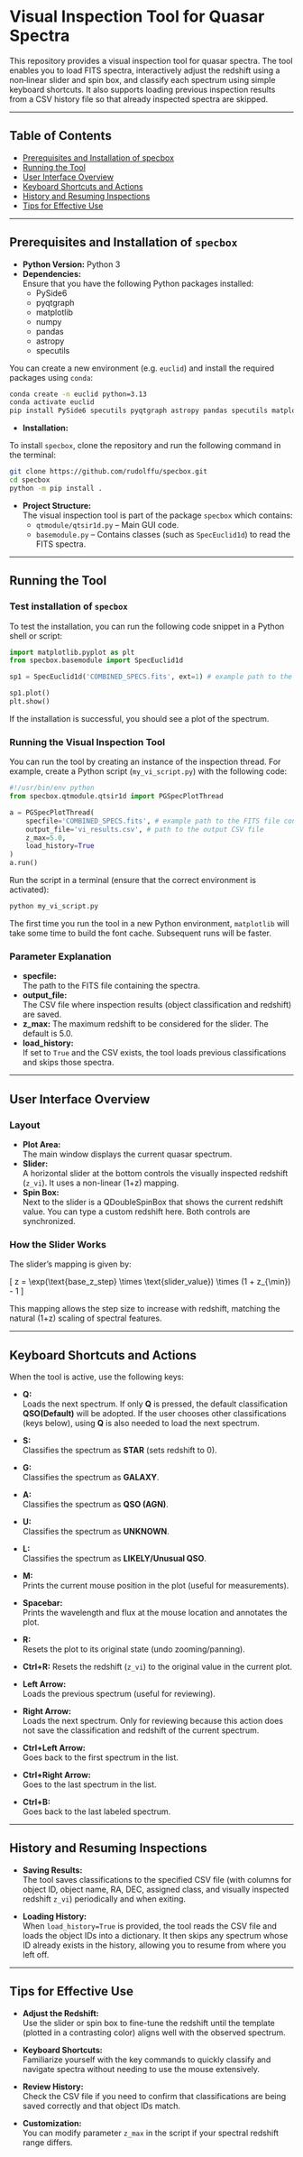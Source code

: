 # Visual Inspection Tool for Quasar Spectra

This repository provides a visual inspection tool for quasar spectra. The tool enables you to load FITS spectra, interactively adjust the redshift using a non‐linear slider and spin box, and classify each spectrum using simple keyboard shortcuts. It also supports loading previous inspection results from a CSV history file so that already inspected spectra are skipped.

---

## Table of Contents

- [Prerequisites and Installation of specbox](#prerequisites-and-installation-of-specbox)
- [Running the Tool](#running-the-tool)
- [User Interface Overview](#user-interface-overview)
- [Keyboard Shortcuts and Actions](#keyboard-shortcuts-and-actions)
- [History and Resuming Inspections](#history-and-resuming-inspections)
- [Tips for Effective Use](#tips-for-effective-use)

---

## Prerequisites and Installation of `specbox`

- **Python Version:** Python 3  
- **Dependencies:**  
  Ensure that you have the following Python packages installed:
  - PySide6
  - pyqtgraph
  - matplotlib
  - numpy
  - pandas
  - astropy
  - specutils

You can create a new environment (e.g. `euclid`) and install the required packages using `conda`:

```bash
conda create -n euclid python=3.13
conda activate euclid
pip install PySide6 specutils pyqtgraph astropy pandas specutils matplotlib setuptools
```


<!-- ```bash
conda create -n euclid pyqtgraph pyside6 specutils astropy -c conda-forge
conda activate euclid
```

Using the command above, `pandas`, `matplotlib`, and `numpy` will be installed automatically. 

Alternatively, you can install the packages using `pip`:
```bash
pip install PySide6 specutils pyqtgraph # install only the missing package(s)
``` -->

- **Installation:**  

To install `specbox`, clone the repository and run the following command in the terminal:

```bash
git clone https://github.com/rudolffu/specbox.git
cd specbox
python -m pip install .
```

- **Project Structure:**  
  The visual inspection tool is part of the package `specbox` which contains:
  - `qtmodule/qtsir1d.py` – Main GUI code.
  - `basemodule.py` – Contains classes (such as `SpecEuclid1d`) to read the FITS spectra.

---

## Running the Tool

### Test installation of `specbox`

To test the installation, you can run the following code snippet in a Python shell or script:

```python
import matplotlib.pyplot as plt
from specbox.basemodule import SpecEuclid1d

sp1 = SpecEuclid1d('COMBINED_SPECS.fits', ext=1) # example path to the FITS file containing the spectra, and the extension number

sp1.plot()
plt.show()
```

If the installation is successful, you should see a plot of the spectrum.

### Running the Visual Inspection Tool

You can run the tool by creating an instance of the inspection thread. For example, create a Python script (`my_vi_script.py`) with the following code:

```python
#!/usr/bin/env python
from specbox.qtmodule.qtsir1d import PGSpecPlotThread

a = PGSpecPlotThread(
    specfile='COMBINED_SPECS.fits', # example path to the FITS file containing the spectra
    output_file='vi_results.csv', # path to the output CSV file
    z_max=5.0,
    load_history=True
)
a.run()
```

Run the script in a terminal (ensure that the correct environment is activated):

```bash
python my_vi_script.py
```

The first time you run the tool in a new Python environment, `matplotlib` will take some time to build the font cache. Subsequent runs will be faster.

### Parameter Explanation

- **specfile:**  
  The path to the FITS file containing the spectra.
- **output_file:**  
  The CSV file where inspection results (object classification and redshift) are saved.
- **z_max:**
  The maximum redshift to be considered for the slider. The default is 5.0.
- **load_history:**  
  If set to `True` and the CSV exists, the tool loads previous classifications and skips those spectra.

---

## User Interface Overview

### Layout

- **Plot Area:**  
  The main window displays the current quasar spectrum.
- **Slider:**  
  A horizontal slider at the bottom controls the visually inspected redshift (`z_vi`). It uses a non-linear (1+z) mapping.
- **Spin Box:**  
  Next to the slider is a QDoubleSpinBox that shows the current redshift value. You can type a custom redshift here. Both controls are synchronized.

### How the Slider Works

The slider’s mapping is given by:

\[
z = \exp(\text{base\_z\_step} \times \text{slider\_value}) \times (1 + z_{\min}) - 1
\]

This mapping allows the step size to increase with redshift, matching the natural (1+z) scaling of spectral features.

---

## Keyboard Shortcuts and Actions

When the tool is active, use the following keys:

- **Q:**  
  Loads the next spectrum. If only **Q** is pressed, the default classification **QSO(Default)** will be adopted. If the user chooses other classifications (keys below), using **Q** is also needed to load the next spectrum. 
  
- **S:**  
  Classifies the spectrum as **STAR** (sets redshift to 0).

- **G:**  
  Classifies the spectrum as **GALAXY**.

- **A:**  
  Classifies the spectrum as **QSO (AGN)**.

- **U:**  
  Classifies the spectrum as **UNKNOWN**.

- **L:**  
  Classifies the spectrum as **LIKELY/Unusual QSO**.

- **M:**  
  Prints the current mouse position in the plot (useful for measurements).

- **Spacebar:**  
  Prints the wavelength and flux at the mouse location and annotates the plot.

- **R:**  
  Resets the plot to its original state (undo zooming/panning). 

- **Ctrl+R:** 
  Resets the redshift (`z_vi`) to the original value in the current plot.

- **Left Arrow:**  
  Loads the previous spectrum (useful for reviewing).

- **Right Arrow:**  
  Loads the next spectrum. Only for reviewing because this action does not save the classification and redshift of the current spectrum.

- **Ctrl+Left Arrow:**  
  Goes back to the first spectrum in the list.

- **Ctrl+Right Arrow:**  
  Goes to the last spectrum in the list.

- **Ctrl+B:**  
  Goes back to the last labeled spectrum.
---

## History and Resuming Inspections

- **Saving Results:**  
  The tool saves classifications to the specified CSV file (with columns for object ID, object name, RA, DEC, assigned class, and visually inspected redshift `z_vi`) periodically and when exiting.

- **Loading History:**  
  When `load_history=True` is provided, the tool reads the CSV file and loads the object IDs into a dictionary. It then skips any spectrum whose ID already exists in the history, allowing you to resume from where you left off.

---

## Tips for Effective Use

- **Adjust the Redshift:**  
  Use the slider or spin box to fine-tune the redshift until the template (plotted in a contrasting color) aligns well with the observed spectrum.
  
- **Keyboard Shortcuts:**  
  Familiarize yourself with the key commands to quickly classify and navigate spectra without needing to use the mouse extensively.

- **Review History:**  
  Check the CSV file if you need to confirm that classifications are being saved correctly and that object IDs match.

- **Customization:**  
  You can modify parameter `z_max` in the script if your spectral redshift range differs.
